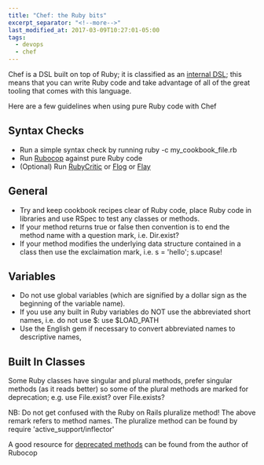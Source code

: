 ```yaml
---
title: "Chef: the Ruby bits"
excerpt_separator: "<!--more-->"
last_modified_at: 2017-03-09T10:27:01-05:00
tags: 
  - devops
  - chef
---
```


Chef is a DSL built on top of Ruby; it is classified as an [internal DSL](https://martinfowler.com/bliki/InternalDslStyle.html); this means that you can write Ruby code and take advantage of all of the great tooling that comes with this language.

Here are a few guidelines when using pure Ruby code with Chef
<!--more-->
## Syntax Checks
- Run a simple syntax check by running ruby -c my_cookbook_file.rb
- Run [Rubocop](https://github.com/bbatsov/rubocop) against pure Ruby code
- (Optional) Run [RubyCritic](https://github.com/whitesmith/rubycritic) or [Flog](http://ruby.sadi.st/Flog.html) or [Flay](http://ruby.sadi.st/Flay.html)

## General
- Try and keep cookbook recipes clear of Ruby code, place Ruby code in libraries and use RSpec to test any classes or methods.
- If your method returns true or false then convention is to end the method name with a question mark, i.e. Dir.exist?
- If your method modifies the underlying data structure contained in a class then use the exclaimation mark, i.e. s = 'hello'; s.upcase!

## Variables
- Do not use global variables (which are signified by a dollar sign as the beginning of the variable name).
- If you use any built in Ruby variables do NOT use the abbreviated short names, i.e. do not use $: use $LOAD_PATH
- Use the English gem if necessary to convert abbreviated names to descriptive names, 

## Built In Classes
Some Ruby classes have singular and plural methods, prefer singular methods (as it reads better) so some of the plural methods are marked for deprecation;
e.g. use File.exist? over File.exists?  

NB: Do not get confused with the Ruby on Rails pluralize method! The above remark refers to method names. The pluralize method can be found by require 'active_support/inflector'

A good resource for [deprecated methods](http://batsov.com/articles/2014/02/05/a-list-of-deprecated-stuff-in-ruby/) can be found from the author of Rubocop
